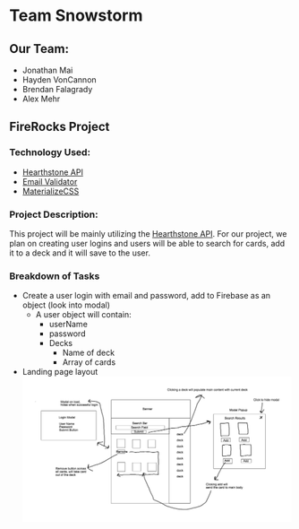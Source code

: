 # Team Snowstorm
## Our Team:
* Jonathan Mai
* Hayden VonCannon
* Brendan Falagrady
* Alex Mehr
## FireRocks Project

### Technology Used:
* [Hearthstone API](https://market.mashape.com/omgvamp/hearthstone)
* [Email Validator](https://market.mashape.com/ApiFort/email)
* [MaterializeCSS](https://materializecss.com/)

### Project Description:
This project will be mainly utilizing the [Hearthstone API](https://market.mashape.com/omgvamp/hearthstone). For our project, we plan on creating user logins and users will be able to search for cards, add it to a deck and it will save to the user. 

### Breakdown of Tasks
* Create a user login with email and password, add to Firebase as an object (look into modal)
  * A user object will contain: 
    * userName
    * password
    * Decks
      * Name of deck
      * Array of cards
* Landing page layout
![Page Layout](./assets/images/DefaultLayout.png)
